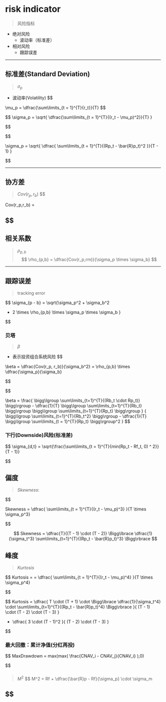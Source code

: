 

# risk indicator
> 风险指标

- 绝对风险
    - 波动率（标准差）
- 相对风险
    - 跟踪误差







---
## 标准差(Standard Deviation)
> $\sigma_p$

- 波动率(Volatility)
$$

\mu_p = \dfrac{\sum\limits_{t = 1}^{T}{r_t}}{T}
$$

$$
\sigma_p = \sqrt{
    \dfrac{\sum\limits_{t = 1}^{T}{(r_t - \mu_p)^2}}{T}
}

$$

$$

\sigma_p = \sqrt{
    \dfrac{
        \sum\limits_{t = 1}^{T}{(Rp_t - \bar{R}p_t)^2
    }}{T - 1}
}

$$




---
## 协方差
> $Cov(r_p,r_b)$
$$

Cov(r_p,r_b) =

$$
---
## 相关系数
> $\rho_{p,b}$
$$
\rho_{p,b} = \dfrac{Cov(r_p,rm)}{\sigma_p \times \sigma_b}
$$

---
## 跟踪误差
> tracking error

$$
\sigma_{p - b} = \sqrt{\sigma_p^2 + \sigma_b^2
 + 2 \times \rho_{p,b} \times \sigma_p \times \sigma_b }

$$

### 贝塔
> $\beta$

- 表示投资组合系统风险
$$

\beta = \dfrac{Cov(r_p, r_b)}{\sigma_b^2}
 = \rho_{p,b} \times \dfrac{\sigma_p}{\sigma_b}

$$

$$

\beta = \frac{
    \bigg\lgroup \sum\limits_{t=1}^{T}{(Rb_t \cdot Rp_t)} \bigg\rgroup
     - \dfrac{1}{T}
    \bigg\lgroup \sum\limits_{t=1}^{T}{Rb_t} \bigg\rgroup
    \bigg\lgroup \sum\limits_{t=1}^{T}{Rp_t} \bigg\rgroup
}
{
    \bigg\lgroup \sum\limits_{t=1}^{T}{Rb_t^2} \bigg\rgroup
     - \dfrac{1}{T}
    \bigg\lgroup \sum\limits_{t = 1}^{T}{Rp_t} \bigg\rgroup^2
}
$$



### 下行(Downside)风险(标准差)
$$
\sigma_{d,t} = \sqrt{\frac{\sum\limits_{t = 1}^{T}{min(Rp_t - Rf_t, 0) ^ 2}}{T - 1}}

$$

## 偏度
> $Skewness$:

$$

Skewness = \dfrac{
    \sum\limits_{t = 1}^{T}{(r_t - \mu_p)^3}
}{T \times \sigma_p^3}

$$

$$
Skewness = \dfrac{T}{(T - 1) \cdot (T - 2)}
\Bigg\lbrace
\dfrac{1}{\sigma_t^3}
\sum\limits_{t=1}^{T}{(Rp_t - \bar{R}p_t)^3}
\Bigg\rbrace
$$

## 峰度
> $Kurtosis$

$$
Kurtosis = = \dfrac{
    \sum\limits_{t = 1}^{T}{(r_t - \mu_p)^4}
}{T \times \sigma_p^4}

$$


$$
Kurtosis = \dfrac{
    T \cdot (T + 1) \cdot
    \Bigg\lbrace
    \dfrac{1}{\sigma_t^4} \cdot
    \sum\limits_{t=1}^{T}{(Rp_t - \bar{R}p_t)^4}
    \Bigg\rbrace
}{
    (T - 1) \cdot (T - 2) \cdot (T - 3)
}
 - \dfrac{
    3 \cdot (T - 1)^2
 }{
    (T - 2) \cdot (T - 3)
 }

$$






### 最大回撤：累计净值(分红再投)
$$
MaxDrawdown = max(max(
    \frac{CNAV_i - CNAV_j}{CNAV_i}
),0)

$$























###
> $M^2$
$$
M^2 = Rf + \dfrac{\bar{R}p - Rf}{\sigma_p} \cdot \sigma_m

$$
---
